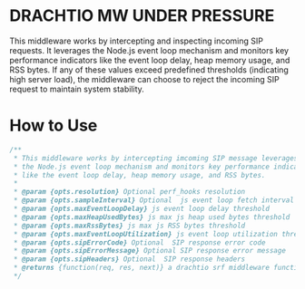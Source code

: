 # DRACHTIO MW UNDER PRESSURE
This middleware works by intercepting and inspecting incoming SIP requests. It leverages the Node.js event loop mechanism and monitors key performance indicators like the event loop delay, heap memory usage, and RSS bytes. If any of these values exceed predefined thresholds (indicating high server load), the middleware can choose to reject the incoming SIP request to maintain system stability.

# How to Use

```js
/**
 * This middleware works by intercepting imcoming SIP message leverages 
 * the Node.js event loop mechanism and monitors key performance indicators
 * like the event loop delay, heap memory usage, and RSS bytes.
 * 
 * @param {opts.resolution} Optional perf_hooks resolution
 * @param {opts.sampleInterval} Optional  js event loop fetch interval 
 * @param {opts.maxEventLoopDelay} js event loop delay threshold 
 * @param {opts.maxHeapUsedBytes} js max js heap used bytes threshold 
 * @param {opts.maxRssBytes} js max js RSS bytes threshold 
 * @param {opts.maxEventLoopUtilization} js event loop utilization threshold 
 * @param {opts.sipErrorCode} Optional  SIP response error code
 * @param {opts.sipErrorMessage} Optional SIP response error message
 * @param {opts.sipHeaders} Optional  SIP response headers
 * @returns {function(req, res, next)} a drachtio srf middleware function
 */
```